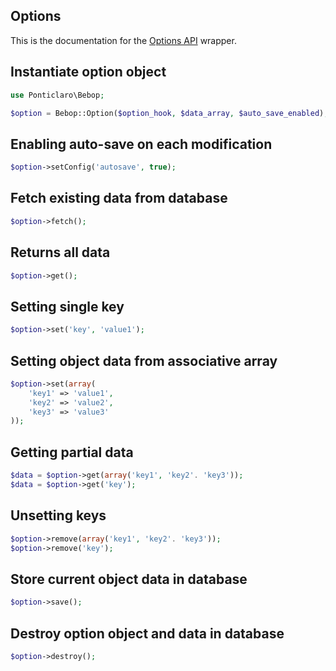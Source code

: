 Options
---

This is the documentation for the [Options API](http://codex.wordpress.org/Options_API) wrapper.

## Instantiate option object
```php
use Ponticlaro\Bebop;

$option = Bebop::Option($option_hook, $data_array, $auto_save_enabled);
```

## Enabling auto-save on each modification
```php
$option->setConfig('autosave', true);
```

## Fetch existing data from database
```php
$option->fetch();
```

## Returns all data
```php
$option->get();
```

## Setting single key
```php
$option->set('key', 'value1');
```

## Setting object data from associative array
```php
$option->set(array(
    'key1' => 'value1', 
    'key2' => 'value2',
    'key3' => 'value3'
));
```

## Getting partial data
```php
$data = $option->get(array('key1', 'key2'. 'key3'));
$data = $option->get('key');
```

## Unsetting keys
```php
$option->remove(array('key1', 'key2'. 'key3'));
$option->remove('key');
```

## Store current object data in database
```php
$option->save();
```

## Destroy option object and data in database
```php
$option->destroy();
```